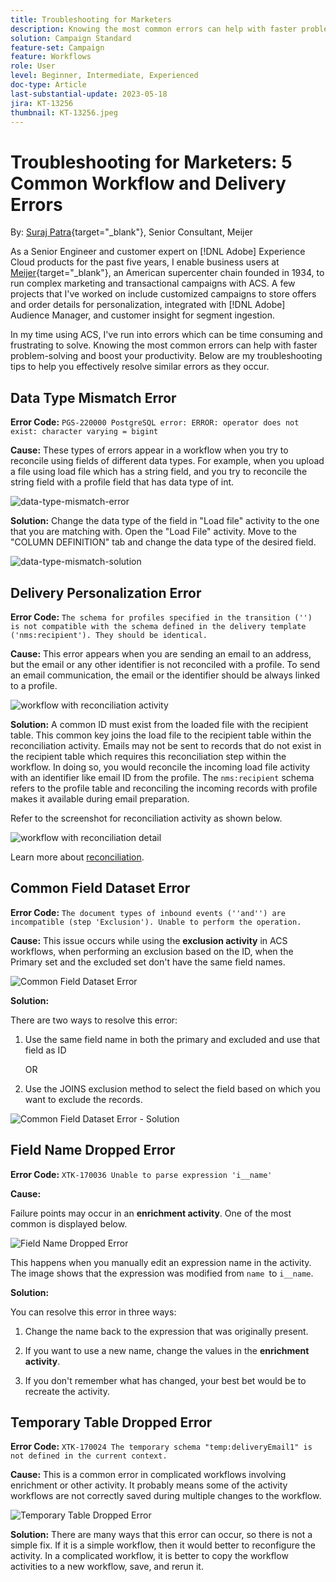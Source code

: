 ```yaml
---
title: Troubleshooting for Marketers
description: Knowing the most common errors can help with faster problem-solving and boost your productivity. These troubleshooting tips to help you effectively resolve similar errors as they occur.
solution: Campaign Standard
feature-set: Campaign
feature: Workflows
role: User
level: Beginner, Intermediate, Experienced
doc-type: Article
last-substantial-update: 2023-05-18
jira: KT-13256
thumbnail: KT-13256.jpeg
---
```

# Troubleshooting for Marketers: 5 Common Workflow and Delivery Errors 

By: [Suraj Patra](https://www.linkedin.com/in/suraj-p-51612053/){target="_blank"}, Senior Consultant, Meijer 

As a Senior Engineer and customer expert on [!DNL Adobe] Experience Cloud products for the past five years, I enable business users at [Meijer](https://www.meijer.com/){target="_blank"}, an American supercenter chain founded in 1934, to run complex marketing and transactional campaigns with ACS. A few projects that I've worked on include customized campaigns to store offers and order details for personalization, integrated with [!DNL Adobe] Audience Manager, and customer insight for segment ingestion.  


In my time using ACS, I've run into errors which can be time consuming and frustrating to solve. Knowing the most common errors can help with faster problem-solving and boost your productivity. Below are my troubleshooting tips to help you effectively resolve similar errors as they occur. 

## Data Type Mismatch Error  

**Error Code:** 
`PGS-220000 PostgreSQL error: ERROR: operator does not exist: character varying = bigint` 

**Cause:** 
These types of errors appear in a workflow when you try to reconcile using fields of different data types. For example, when you upload a file using load file which has a string field, and you try to reconcile the string field with a profile field that has data type of int.

![data-type-mismatch-error](/help/_assets/kt-13256/data-type-mismatch.png)

**Solution:**
 Change the data type of the field in "Load file" activity to the one that you are matching with. Open the "Load File" activity. Move to the "COLUMN DEFINITION" tab and change the data type of the desired field.


![data-type-mismatch-solution](/help/_assets/kt-13256/data-type-mismatch-solution.png)

## Delivery Personalization Error    

**Error Code:** 
`The schema for profiles specified in the transition ('') is not compatible with the schema defined in the delivery template ('nms:recipient'). They should be identical.` 
 
**Cause:** 
This error appears when you are sending an email to an address, but the email or any other identifier is not reconciled with a profile. To send an email communication, the email or the identifier should be always linked to a profile.  

![workflow with reconciliation activity](/help/_assets/kt-13256/del-persn-error-wf.png)

**Solution:**
A common ID must exist from the loaded file with the recipient table. This common key joins the load file to the recipient table within the reconciliation activity. Emails may not be sent to records that do not exist in the recipient table which requires this reconciliation step within the workflow. In doing so, you would reconcile the incoming load file activity with an identifier like email ID from the profile. The `nms:recipient` schema refers to the profile table and reconciling the incoming records with profile makes it available during email preparation. 

Refer to the screenshot for reconciliation activity as shown below. 

![workflow with reconciliation detail](/help/_assets/kt-13256/del-persn-error-wf-solution.png)

Learn more about [reconciliation](https://experienceleague.adobe.com/docs/campaign-standard/using/managing-processes-and-data/data-management-activities/reconciliation.html?lang=en). 

## Common Field Dataset Error

**Error Code:** 
`The document types of inbound events (''and'') are incompatible (step 'Exclusion'). Unable to perform the operation. `

**Cause:** 
This issue occurs while using the **exclusion activity** in ACS workflows, when performing an exclusion based on the ID, when the Primary set and the excluded set don't have the same field names. 


![Common Field Dataset Error](/help/_assets/kt-13256/dataset-error.png)

**Solution:**

There are two ways to resolve this error: 

1. Use the same field name in both the primary and excluded and use that field as ID 

    OR 

2. Use the JOINS exclusion method to select the field based on which you want to exclude the records. 

![Common Field Dataset Error - Solution ](/help/_assets/kt-13256/dataset-error-solution.png)

## Field Name Dropped Error  

**Error Code:** 
`XTK-170036 Unable to parse expression 'i__name'`

**Cause:** 

Failure points may occur in an **enrichment activity**. One of the most common is displayed below. 

![Field Name Dropped Error](/help/_assets/kt-13256/field-name-dropped-error.png)

This happens when you manually edit an expression name in the activity. The image shows that the expression was modified from `name `to `i__name`. 

**Solution:**

You can resolve this error in three ways: 

1. Change the name back to the expression that was originally present. 

2. If you want to use a new name, change the values in the **enrichment activity**. 

3. If you don't remember what has changed, your best bet would be to recreate the activity. 

## Temporary Table Dropped Error 

**Error Code:** 
`XTK-170024 The temporary schema "temp:deliveryEmail1" is not defined in the current context.`

**Cause:** 
This is a common error in complicated workflows involving enrichment or other activity. It probably means some of the activity workflows are not correctly saved during multiple changes to the workflow. 

![Temporary Table Dropped Error ](/help/_assets/kt-13256/temp-table-dropped-error.png)

**Solution:**
There are many ways that this error can occur, so there is not a simple fix. If it is a simple workflow, then it would better to reconfigure the activity. In a complicated workflow, it is better to copy the workflow activities to a new workflow, save, and rerun it.
